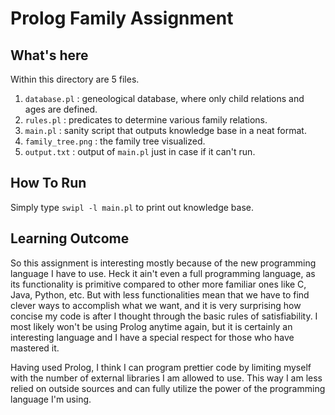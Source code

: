 # Prolog Family Assignment #

## What's here ##
Within this directory are 5 files.
1. `database.pl` : geneological database, where only child relations and ages 
   are defined.
2. `rules.pl` : predicates to determine various family relations.
3. `main.pl` : sanity script that outputs knowledge base in a neat format.
4. `family_tree.png` : the family tree visualized.
5. `output.txt` : output of `main.pl` just in case if it can't run.

## How To Run ##
Simply type `swipl -l main.pl` to print out knowledge base.

## Learning Outcome ##
So this assignment is interesting mostly because of the new programming
language I have to use. Heck it ain't even a full programming language, as its
functionality is primitive compared to other more familiar ones like C, Java,
Python, etc. But with less functionalities mean that we have to find clever
ways to accomplish what we want, and it is very surprising how concise my code
is after I thought through the basic rules of satisfiability. I most likely
won't be using Prolog anytime again, but it is certainly an interesting
language and I have a special respect for those who have mastered it.

Having used Prolog, I think I can program prettier code by limiting myself
with the number of external libraries I am allowed to use. This way I am less
relied on outside sources and can fully utilize the power of the programming
language I'm using.
